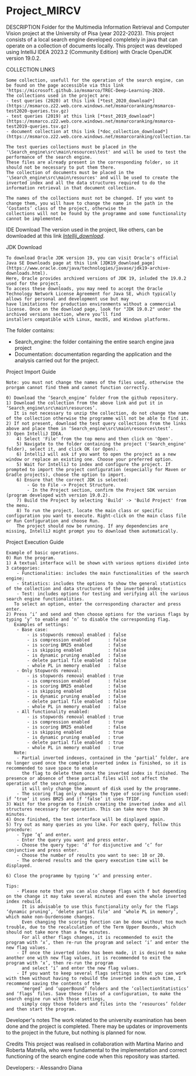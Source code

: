 # Project_MIRCV
DESCRIPTION	
	Folder for the Multimedia Information Retrieval and Computer Vision project at the University of Pisa (year 2022-2023).
	This project consists of a local search engine developed completely in java that can operate on a collection of documents locally. 
	This project was developed using IntelliJ IDEA 2023.2 (Community Edition) with Oracle OpenJDK version 19.0.2.


COLLECTION LINKS 
	
	Some collection, usefull for the operation of the search engine, can be found on the page accessible via this link 'https://microsoft.github.io/msmarco/TREC-Deep-Learning-2020.
	The collections used in the project are:
	- test queries (2020) at this link [*test_2020_download*](https://msmarco.z22.web.core.windows.net/msmarcoranking/msmarco-test2020-queries.tsv.gz)
  	- test queries (2019) at this link [*test_2019_download*](https://msmarco.z22.web.core.windows.net/msmarcoranking/msmarco-test2019-queries.tsv.gz)
	- document collection at this link [*doc_collection_download*](https://msmarco.z22.web.core.windows.net/msmarcoranking/collection.tar.gz)

	The test queries collections must be placed in the '\Search_engine\src\main\resources\test' and will be used to test the performance of the search engine. 
	These files are already present in the corresponding folder, so it should not be necessary to put them there.
	The collection of documents must be placed in the '\Search_engine\src\main\resources' and will be used to create the inverted index and all the data structures required to do the
	information retrieval in that document collection.
	
	The names of the collections must not be changed. If you want to change them, you will have to change the name in the path in the ‘Costants’ class of the project, otherwise the 
	collections will not be found by the programme and some functionality cannot be implemented.

IDE Download
	The version used in the project, like others, can be downloaded at this link [*Intellij_download*](https://www.jetbrains.com/idea/download/other.html). 


JDK Download
	
	To download Oracle JDK version 19, you can visit Oracle's official Java SE Downloads page at this link [JDK19_download_page](https://www.oracle.com/java/technologies/javase/jdk19-archive-downloads.html). 
	Here, Oracle provides archived versions of JDK 19, inluded the 19.0.2 used for the project.
	To access these downloads, you may need to accept the Oracle Technology Network License Agreement for Java SE, which typically allows for personal and development use but may 
	have limitations for production environments without a commercial license. Once on the download page, look for "JDK 19.0.2" under the archived versions section, where you’ll find 
	installers compatible with Linux, macOS, and Windows platforms.


The folder contains:
 - Search_engine: the folder containing the entire search engine java project
 - Documentation: documentation regarding the application and the analysis carried out for the project.


Project Import Guide
	
	Note: you must not change the names of the files used, otherwise the prorgam cannot find them and cannot function correctly.

	0) Download the ‘Search_engine’ folder from the github repository.
	1) Download the collection from the above link and put it in ‘Search_engine\src\main\resources’. 
	   It is not necessary to unzip the collection, do not change the name of the collection otherwise the programme will not be able to find it.
	2) If not present, download the test query collections from the links above and place them in ‘Search_engine\src\main\resources\test’.
	3) Open IntelliJ IDEA.
    	4) Select 'File' from the top menu and then click on 'Open'.
    	5) Navigate to the folder containing the project ('Search_engine' folder), select it, and click OK (or Open).
    	6) IntelliJ will ask if you want to open the project as a new window or replace an existing one. Choose your preferred option.
    	5) Wait for IntelliJ to index and configure the project. If prompted to import the project configuration (especially for Maven or Gradle projects), choose the option to import.
    	6) Ensure that the correct JDK is selected:
        	- Go to File -> Project Structure.
        	- In the Project section, confirm the Project SDK version (program developed with version 19.0.2).
    	7) Build the Project by selecting 'Build' -> 'Build Project' from the menu.
    	8) To run the project, locate the main class or specific configuration you want to execute. Right-click on the main class file or Run Configuration and choose Run.
		The project should now be running. If any dependencies are missing, IntelliJ might prompt you to download them automatically.


Project Execution Guide
	
	Example of basic operations.
	0) Run the program.
	1) A textual interface will be shown with various options divided into 3 categories:
		- Functionalities: includes the main functionalities of the search engine;
		- Statistics: includes the options to show the general statistics of the collection and data structures of the inverted index; 
		- Test: includes options for testing and verifying all the various search engine functionalities.
	   To select an option, enter the corresponding character and press enter.
	2) Press ‘i’ and send and then choose options for the various flags by typing ‘y’ to enable and ‘n’ to disable the corresponding flag. 
	   Examples of settings:
		- Base case: 
			- is stopwords removal enabled : false
			- is compression enabled       : false
			- is scoring BM25 enabled      : false
			- is skipping enabled          : false
			- is dynamic pruning enabled   : false
			- delete partial file enabled  : false
			- whole PL in memory enabled   : false
		- Only Stopwords removal:
			- is stopwords removal enabled : true
			- is compression enabled       : false
			- is scoring BM25 enabled      : false
			- is skipping enabled          : false
			- is dynamic pruning enabled   : false
			- delete partial file enabled  : false
			- whole PL in memory enabled   : false 
		- All functionality enabled:
			- is stopwords removal enabled : true
			- is compression enabled       : true
			- is scoring BM25 enabled      : false
			- is skipping enabled          : true
			- is dynamic pruning enabled   : true
			- delete partial file enabled  : true
			- whole PL in memory enabled   : true
	   Note: 
		- Partial inverted indexes, contained in the ‘partial’ folder, are no longer used once the complete inverted index is finished, so it is recommended to save space to enable 
		  the flag to delete them once the inverted index is finished. The presence or absence of these partial files will not affect the operation of the search engine, 
		  it will only change the amount of disk used by the programme.
		- The scoring flag only changes the type of scoring function used: if ‘true’ it uses BM25 and if ‘false’ it uses TFIDF.
	3) Wait for the program to finish creating the inverted index and all structures necessary for operation. This can take more than 30 minutes.
	4) Once finished, the text interface will be displayed again.
	5) Try out as many queries as you like. For each query, follow this procedure:
		- Type ‘q’ and enter.
		- Enter the query you want and press enter.
		- Choose the query type: ‘d’ for disjunctive and ‘c’ for conjunctive and press enter.
		- Choose the number of results you want to see: 10 or 20.
		- The ordered results and the query execution time will be displayed.

	6) Close the programme by typing ‘x’ and pressing enter.

	Tips:
		- Please note that you can also change flags with f but depending on the change it may take several minutes and even the whole inverted index rebuild. 
		  It is advisable to use this functionality only for the flags ‘dynamic pruning’, ‘delete partial file’ and ‘whole PL in memory’, which make non-burdensome changes. 
		  Even changing the scoring function can be done without too much trouble, due to the recalculation of the Term Upper Bounds, which should not take more than a few minutes.
		  For all other flags changes, it is recommended to exit the program with ‘x’, then re-run the program and select ‘i’ and enter the new flag values. 
		- If once the inverted index has been made, it is desired to make another one with new flag values, it is recommended to exit the program with ‘x’, then re-run the program
 		  and select ‘i’ and enter the new flag values.
		- If you want to keep several flags settings so that you can work with them without having to rebuild the inverted index each time, I recommend saving the contents of the 
		  ‘merged’ and ‘upperBound’ folders and the ‘collectionStatistics’ and ‘flags’ files. Save these files of a configuration, to make the search engine run with those settings,
 		  simply copy those folders and files into the ‘resources’ folder and then start the program. 
	    

Developer's notes
	The work related to the university examination has been done and the project is completed. 
	There may be updates or improvements to the project in the future, but nothing is planned for now.

Credits
	This project was realised in collaboration with Martina Marino and Roberta Matrella, who were fundamental to the implementation and correct functioning of the search engine code 
	when this repository was started. 

Developers:
	- Alessandro Diana